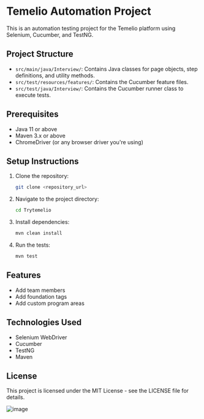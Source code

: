# Temelio Automation Project

This is an automation testing project for the Temelio platform using Selenium, Cucumber, and TestNG.

## Project Structure
- `src/main/java/Interview/`: Contains Java classes for page objects, step definitions, and utility methods.
- `src/test/resources/features/`: Contains the Cucumber feature files.
- `src/test/java/Interview/`: Contains the Cucumber runner class to execute tests.

## Prerequisites
- Java 11 or above
- Maven 3.x or above
- ChromeDriver (or any browser driver you're using)

## Setup Instructions

1. Clone the repository:
    ```bash
    git clone <repository_url>
    ```

2. Navigate to the project directory:
    ```bash
    cd Trytemelio
    ```

3. Install dependencies:
    ```bash
    mvn clean install
    ```

4. Run the tests:
    ```bash
    mvn test
    ```

## Features
- Add team members
- Add foundation tags
- Add custom program areas

## Technologies Used
- Selenium WebDriver
- Cucumber
- TestNG
- Maven

## License
This project is licensed under the MIT License - see the LICENSE file for details.

![image](https://github.com/user-attachments/assets/4127c63a-f7f6-4209-b47d-4ca9b8e9aaba)

